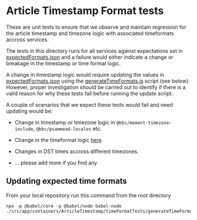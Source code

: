 # Article Timestamp Format tests

These are unit tests to ensure that we observe and maintain regression for the article timestamp and timezone logic with associated timeformats accross services.

The tests in this directory runs for all services against expectations set in [expectedFormats.json](./expectedFormats.json) and a failure would either indicate a change or breakage in the timestamp or time format logic.

A change in timestamp logic would require updating the values in [expectedFormats.json](./expectedFormats.json) using the [generateTimeFormats.js](./generateTimeFormats.js) script (see below). However, proper investigation should be carried out to identify if there is a valid reason for why these tests fail before running the update script.

A couple of scenarios that we expect these tests would fail and need updating would be:

- Change in timestamp or timezone logic in `@bbc/moment-timezone-include`, `@bbc/psammead-locales` etc.

- Change in the timeformat logic [here](../timeFormats)

- Changes in DST times accross different timezones.

- ... please add more if you find any

## Updating expected time formats

From your local repository run this command from the root directory

```
npx -p @babel/core -p @babel/node babel-node ./src/app/containers/ArticleTimestamp/timeFormatTests/generateTimeFormats.js
```
